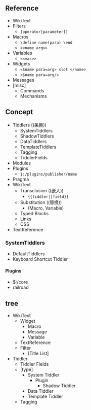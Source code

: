 ## Reference
- WikiText
- Filters
  - `[operator[parameter]]`  
- Macros
  - `\define name(para) \end`
  - `<<name arg>>`
- Variables
  - `<<var>>`
- Widgets
  - `<$name para=arg> slot </name>`
  - `<$name para=arg/>`
- Messages
- [misc]
  - Commands
  - Mechanisms
## Concept
- Tiddlers ((条目))
  - SystemTiddlers 
  - ShadowTiddlers
  - DataTiddlers
  - TemplateTiddlers
  - Tagging
  - TiddlerFields
- Modules
- Plugins
  - `$:/plugins/publisher/name`
- Pragma
- WikiText
  - Transclusion ((嵌入))
    - `{{tiddler||field}}`
  - Substitution ((替换))
    - (Macro, Variable)
  - Typed Blocks 
  - Links
  - CSS
- TextReference
### SystemTiddlers
- DefaultTiddlers
- Keyboard Shortcut Tiddler
#### Plugins
- $:/core
- railroad
## tree
- WikiText
  - Widget
    - Macro
    - Message
    - Variable
  - TextReference
  - Filter
    - [Title List]
- Tiddler
  - Tiddler Fields
  - [type]
    - System Tiddler
      - Plugin
        - Shadow Tiddler
    - Data Tiddler
    - Template Tiddler
  - Tagging
